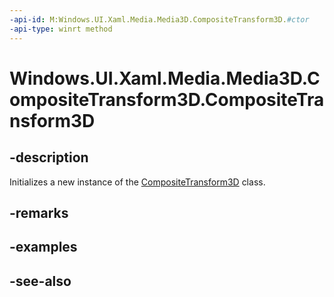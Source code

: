 ```yaml
---
-api-id: M:Windows.UI.Xaml.Media.Media3D.CompositeTransform3D.#ctor
-api-type: winrt method
---
```


<!-- Method syntax
public CompositeTransform3D()
-->

# Windows.UI.Xaml.Media.Media3D.CompositeTransform3D.CompositeTransform3D

## -description
Initializes a new instance of the [CompositeTransform3D](compositetransform3d.md) class.


## -remarks

## -examples

## -see-also
